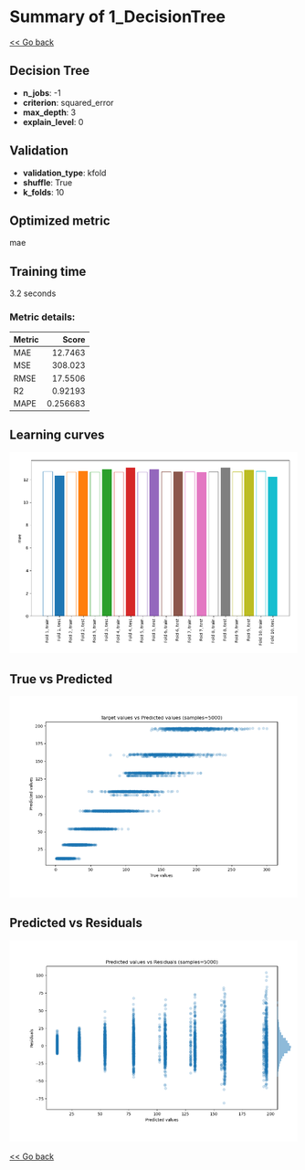 # Summary of 1_DecisionTree

[<< Go back](../README.md)


## Decision Tree
- **n_jobs**: -1
- **criterion**: squared_error
- **max_depth**: 3
- **explain_level**: 0

## Validation
 - **validation_type**: kfold
 - **shuffle**: True
 - **k_folds**: 10

## Optimized metric
mae

## Training time

3.2 seconds

### Metric details:
| Metric   |      Score |
|:---------|-----------:|
| MAE      |  12.7463   |
| MSE      | 308.023    |
| RMSE     |  17.5506   |
| R2       |   0.92193  |
| MAPE     |   0.256683 |



## Learning curves
![Learning curves](learning_curves.png)
## True vs Predicted

![True vs Predicted](true_vs_predicted.png)


## Predicted vs Residuals

![Predicted vs Residuals](predicted_vs_residuals.png)



[<< Go back](../README.md)
